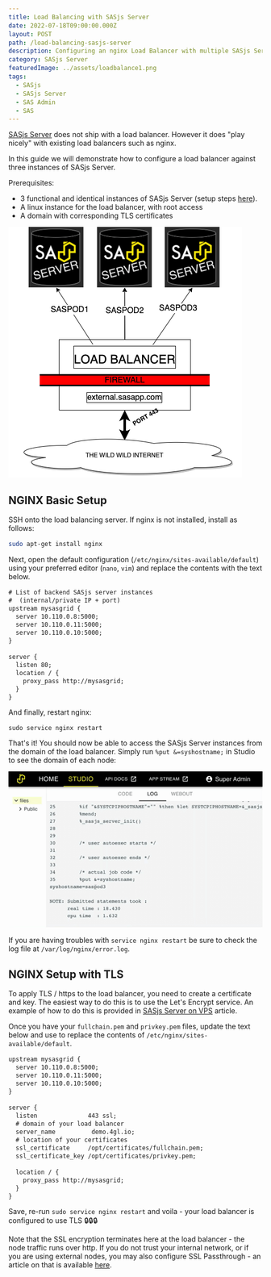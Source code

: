 ```yaml
---
title: Load Balancing with SASjs Server
date: 2022-07-18T09:00:00.000Z
layout: POST
path: /load-balancing-sasjs-server
description: Configuring an nginx Load Balancer with multiple SASjs Server Instances
category: SASjs Server
featuredImage: ../assets/loadbalance1.png
tags:
  - SASjs
  - SASjs Server
  - SAS Admin
  - SAS
---
```


[SASjs Server](https://server.sasjs.io) does not ship with a load balancer.  However it does "play nicely" with existing load balancers such as nginx.

In this guide we will demonstrate how to configure a load balancer against three instances of SASjs Server.

Prerequisites:

* 3 functional and identical instances of SASjs Server (setup steps [here](/sasjs-server-on-vps)).
* A linux instance for the load balancer, with root access
* A domain with corresponding TLS certificates

![](../assets/loadbalance1.png)


## NGINX Basic Setup

SSH onto the load balancing server.  If nginx is not installed, install as follows:

```bash
sudo apt-get install nginx
```

Next, open the default configuration (`/etc/nginx/sites-available/default`) using your preferred editor (`nano`, `vim`) and replace the contents with the text below.

```
# List of backend SASjs server instances
#  (internal/private IP + port)
upstream mysasgrid {
  server 10.110.0.8:5000;
  server 10.110.0.11:5000;
  server 10.110.0.10:5000;
}

server {
  listen 80;
  location / {
    proxy_pass http://mysasgrid;
  }
}
```

And finally, restart nginx:

```
sudo service nginx restart
```

That's it!  You should now be able to access the SASjs Server instances from the domain of the load balancer.  Simply run `%put &=syshostname;` in Studio to see the domain of each node:

![](../assets/loadbalance.gif)


If you are having troubles with `service nginx restart` be sure to check the log file at `/var/log/nginx/error.log`.


## NGINX Setup with TLS

To apply TLS / https to the load balancer, you need to create a certificate and key.  The easiest way to do this is to use the Let's Encrypt service.  An example of how to do this is provided in [SASjs Server on VPS](/sasjs-server-on-vps) article.

Once you have your `fullchain.pem` and `privkey.pem` files, update the text below and use to replace the contents of `/etc/nginx/sites-available/default`.

```
upstream mysasgrid {
  server 10.110.0.8:5000;
  server 10.110.0.11:5000;
  server 10.110.0.10:5000;
}

server {
  listen              443 ssl;
  # domain of your load balancer
  server_name          demo.4gl.io;
  # location of your certificates
  ssl_certificate     /opt/certificates/fullchain.pem;
  ssl_certificate_key /opt/certificates/privkey.pem;

  location / {
    proxy_pass http://mysasgrid;
  }
}
```

Save, re-run `sudo service nginx restart` and voila - your load balancer is configured to use TLS 🔒🔒🔒

Note that the SSL encryption terminates here at the load balancer - the node traffic runs over http. If you do not trust your internal network, or if you are using external nodes, you may also configure SSL Passthrough - an article on that is available [here](https://www.cyberciti.biz/faq/configure-nginx-ssltls-passthru-with-tcp-load-balancing/).


